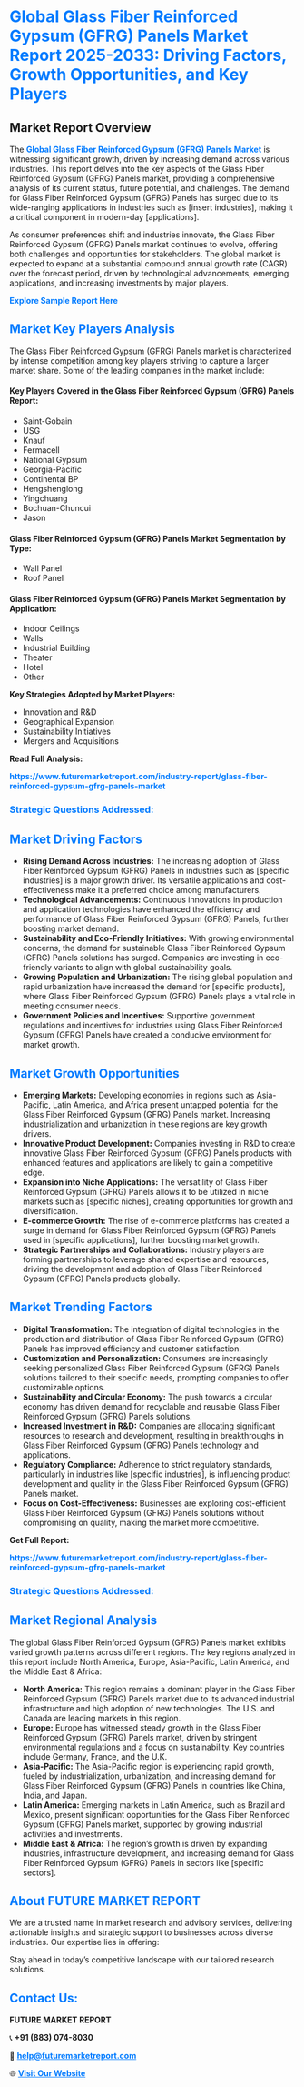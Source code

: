 <h1 style="color: #007BFF;">Global Glass Fiber Reinforced Gypsum (GFRG) Panels Market Report 2025-2033: Driving Factors, Growth Opportunities, and Key Players</h1>

<section id="overview">
<h2>Market Report Overview</h2>
<p>The <a href="https://www.futuremarketreport.com/industry-report/glass-fiber-reinforced-gypsum-gfrg-panels-market" style="color: #007BFF; text-decoration: none;"><strong>Global Glass Fiber Reinforced Gypsum (GFRG) Panels Market</strong></a> is witnessing significant growth, driven by increasing demand across various industries. This report delves into the key aspects of the Glass Fiber Reinforced Gypsum (GFRG) Panels market, providing a comprehensive analysis of its current status, future potential, and challenges. The demand for Glass Fiber Reinforced Gypsum (GFRG) Panels has surged due to its wide-ranging applications in industries such as [insert industries], making it a critical component in modern-day [applications].</p>
<p>As consumer preferences shift and industries innovate, the Glass Fiber Reinforced Gypsum (GFRG) Panels market continues to evolve, offering both challenges and opportunities for stakeholders. The global market is expected to expand at a substantial compound annual growth rate (CAGR) over the forecast period, driven by technological advancements, emerging applications, and increasing investments by major players.</p>
</section>

<section id="overview">
<p><a href="https://www.futuremarketreport.com/request-sample/reportId=58545" style="color: #007BFF; text-decoration: none;"><strong>Explore Sample Report Here</strong></a></p>
</section>

<section id="key-players">
<h2 style="color: #007BFF;">Market Key Players Analysis</h2>
<p>The Glass Fiber Reinforced Gypsum (GFRG) Panels market is characterized by intense competition among key players striving to capture a larger market share. Some of the leading companies in the market include:</p>
<h4>Key Players Covered in the Glass Fiber Reinforced Gypsum (GFRG) Panels Report:</h4>
<ul><li>Saint-Gobain</li><li>USG</li><li>Knauf</li><li>Fermacell</li><li>National Gypsum</li><li>Georgia-Pacific</li><li>Continental BP</li><li>Hengshenglong</li><li>Yingchuang</li><li>Bochuan-Chuncui</li><li>Jason</li></ul>
<h4>Glass Fiber Reinforced Gypsum (GFRG) Panels Market Segmentation by Type:</h4>
<ul><li>Wall Panel</li><li>Roof Panel</li></ul>

<h4>Glass Fiber Reinforced Gypsum (GFRG) Panels Market Segmentation by Application:</h4>
<ul><li>Indoor Ceilings</li><li>Walls</li><li>Industrial Building</li><li>Theater</li><li>Hotel</li><li>Other</li></ul>
<p><strong>Key Strategies Adopted by Market Players:</strong></p>
<ul>
<li>Innovation and R&D</li>
<li>Geographical Expansion</li>
<li>Sustainability Initiatives</li>
<li>Mergers and Acquisitions</li>
</ul>
</section>

<section>
<p><strong>Read Full Analysis: </strong></p><a href="https://www.futuremarketreport.com/industry-report/glass-fiber-reinforced-gypsum-gfrg-panels-market" style="color: #007BFF; text-decoration: none;"><strong>https://www.futuremarketreport.com/industry-report/glass-fiber-reinforced-gypsum-gfrg-panels-market</strong></a>
<h3 style="color: #007BFF;">Strategic Questions Addressed:</h3>
</section>

<section id="driving-factors">
<h2 style="color: #007BFF;">Market Driving Factors</h2>
<ul>
<li><strong>Rising Demand Across Industries:</strong> The increasing adoption of Glass Fiber Reinforced Gypsum (GFRG) Panels in industries such as [specific industries] is a major growth driver. Its versatile applications and cost-effectiveness make it a preferred choice among manufacturers.</li>
<li><strong>Technological Advancements:</strong> Continuous innovations in production and application technologies have enhanced the efficiency and performance of Glass Fiber Reinforced Gypsum (GFRG) Panels, further boosting market demand.</li>
<li><strong>Sustainability and Eco-Friendly Initiatives:</strong> With growing environmental concerns, the demand for sustainable Glass Fiber Reinforced Gypsum (GFRG) Panels solutions has surged. Companies are investing in eco-friendly variants to align with global sustainability goals.</li>
<li><strong>Growing Population and Urbanization:</strong> The rising global population and rapid urbanization have increased the demand for [specific products], where Glass Fiber Reinforced Gypsum (GFRG) Panels plays a vital role in meeting consumer needs.</li>
<li><strong>Government Policies and Incentives:</strong> Supportive government regulations and incentives for industries using Glass Fiber Reinforced Gypsum (GFRG) Panels have created a conducive environment for market growth.</li>
</ul>
</section>

<section id="growth-opportunities">
<h2 style="color: #007BFF;">Market Growth Opportunities</h2>
<ul>
<li><strong>Emerging Markets:</strong> Developing economies in regions such as Asia-Pacific, Latin America, and Africa present untapped potential for the Glass Fiber Reinforced Gypsum (GFRG) Panels market. Increasing industrialization and urbanization in these regions are key growth drivers.</li>
<li><strong>Innovative Product Development:</strong> Companies investing in R&D to create innovative Glass Fiber Reinforced Gypsum (GFRG) Panels products with enhanced features and applications are likely to gain a competitive edge.</li>
<li><strong>Expansion into Niche Applications:</strong> The versatility of Glass Fiber Reinforced Gypsum (GFRG) Panels allows it to be utilized in niche markets such as [specific niches], creating opportunities for growth and diversification.</li>
<li><strong>E-commerce Growth:</strong> The rise of e-commerce platforms has created a surge in demand for Glass Fiber Reinforced Gypsum (GFRG) Panels used in [specific applications], further boosting market growth.</li>
<li><strong>Strategic Partnerships and Collaborations:</strong> Industry players are forming partnerships to leverage shared expertise and resources, driving the development and adoption of Glass Fiber Reinforced Gypsum (GFRG) Panels products globally.</li>
</ul>
</section>

<section id="trending-factors">
<h2 style="color: #007BFF;">Market Trending Factors</h2>
<ul>
<li><strong>Digital Transformation:</strong> The integration of digital technologies in the production and distribution of Glass Fiber Reinforced Gypsum (GFRG) Panels has improved efficiency and customer satisfaction.</li>
<li><strong>Customization and Personalization:</strong> Consumers are increasingly seeking personalized Glass Fiber Reinforced Gypsum (GFRG) Panels solutions tailored to their specific needs, prompting companies to offer customizable options.</li>
<li><strong>Sustainability and Circular Economy:</strong> The push towards a circular economy has driven demand for recyclable and reusable Glass Fiber Reinforced Gypsum (GFRG) Panels solutions.</li>
<li><strong>Increased Investment in R&D:</strong> Companies are allocating significant resources to research and development, resulting in breakthroughs in Glass Fiber Reinforced Gypsum (GFRG) Panels technology and applications.</li>
<li><strong>Regulatory Compliance:</strong> Adherence to strict regulatory standards, particularly in industries like [specific industries], is influencing product development and quality in the Glass Fiber Reinforced Gypsum (GFRG) Panels market.</li>
<li><strong>Focus on Cost-Effectiveness:</strong> Businesses are exploring cost-efficient Glass Fiber Reinforced Gypsum (GFRG) Panels solutions without compromising on quality, making the market more competitive.</li>
</ul>
</section>

<section>
<p><strong>Get Full Report: </strong></p><a href="https://www.futuremarketreport.com/industry-report/glass-fiber-reinforced-gypsum-gfrg-panels-market" style="color: #007BFF; text-decoration: none;"><strong>https://www.futuremarketreport.com/industry-report/glass-fiber-reinforced-gypsum-gfrg-panels-market</strong></a>
<h3 style="color: #007BFF;">Strategic Questions Addressed:</h3>
</section>


<section id="regional-analysis">
<h2 style="color: #007BFF;">Market Regional Analysis</h2>
<p>The global Glass Fiber Reinforced Gypsum (GFRG) Panels market exhibits varied growth patterns across different regions. The key regions analyzed in this report include North America, Europe, Asia-Pacific, Latin America, and the Middle East & Africa:</p>
<ul>
<li><strong>North America:</strong> This region remains a dominant player in the Glass Fiber Reinforced Gypsum (GFRG) Panels market due to its advanced industrial infrastructure and high adoption of new technologies. The U.S. and Canada are leading markets in this region.</li>
<li><strong>Europe:</strong> Europe has witnessed steady growth in the Glass Fiber Reinforced Gypsum (GFRG) Panels market, driven by stringent environmental regulations and a focus on sustainability. Key countries include Germany, France, and the U.K.</li>
<li><strong>Asia-Pacific:</strong> The Asia-Pacific region is experiencing rapid growth, fueled by industrialization, urbanization, and increasing demand for Glass Fiber Reinforced Gypsum (GFRG) Panels in countries like China, India, and Japan.</li>
<li><strong>Latin America:</strong> Emerging markets in Latin America, such as Brazil and Mexico, present significant opportunities for the Glass Fiber Reinforced Gypsum (GFRG) Panels market, supported by growing industrial activities and investments.</li>
<li><strong>Middle East & Africa:</strong> The region’s growth is driven by expanding industries, infrastructure development, and increasing demand for Glass Fiber Reinforced Gypsum (GFRG) Panels in sectors like [specific sectors].</li>
</ul>
</section>

<footer>
<h2 style="color: #007BFF;">About FUTURE MARKET REPORT</h2>
<p>We are a trusted name in market research and advisory services, delivering actionable insights and strategic support to businesses across diverse industries. Our expertise lies in offering:</p>

<p>Stay ahead in today’s competitive landscape with our tailored research solutions.</p>

<h2 style="color: #007BFF;">Contact Us:</h2>
<p><strong>FUTURE MARKET REPORT</strong></p>
<p>📞 <strong>+91 (883) 074-8030</strong></p>
<p>📧 <strong><a href="mailto:help@futuremarketreport.com" style="color: #007BFF;">help@futuremarketreport.com</a></strong></p>
<p>🌐 <strong><a href="https://www.futuremarketreport.com/" style="color: #007BFF;">Visit Our Website</a></strong></p>
</footer>